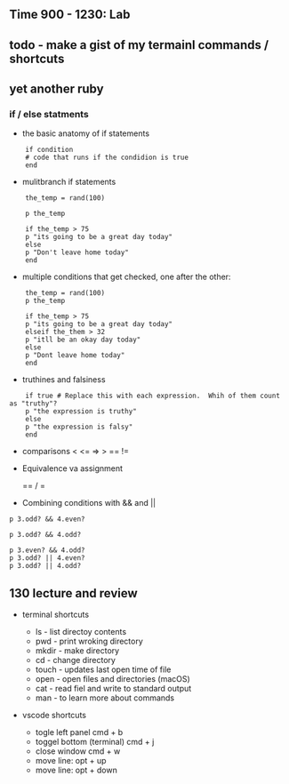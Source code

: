 ## Time 900 - 1230: Lab

## todo - make a gist of my termainl commands / shortcuts

## yet another ruby

###  if / else statments

- the basic anatomy of if statements

``` 
    if condition
    # code that runs if the condidion is true
    end
```

- mulitbranch if statements
```
    the_temp = rand(100)

    p the_temp

    if the_temp > 75
    p "its going to be a great day today"
    else
    p "Don't leave home today"
    end
```

- multiple conditions that get checked, one after the other:

```
    the_temp = rand(100)
    p the_temp

    if the_temp > 75
    p "its going to be a great day today"
    elseif the_them > 32
    p "itll be an okay day today"
    else
    p "Dont leave home today"
    end
```

- truthines and falsiness

```
    if true # Replace this with each expression.  Whih of them count as "truthy"?
    p "the expression is truthy"
    else
    p "the expression is falsy"
    end
```

- comparisons
    < <= => > == !=


- Equivalence va assignment

    == / = 

- Combining conditions with && and ||

``` 
p 3.odd? && 4.even?

p 3.odd? && 4.odd?

p 3.even? && 4.odd?
p 3.odd? || 4.even?
p 3.odd? || 4.odd?
```


## 130 lecture and review

 - terminal shortcuts
    - ls - list directoy contents
    - pwd - print wroking directory
    - mkdir - make directory
    - cd - change directory
    - touch - updates last open time of file 
    - open - open files and directories (macOS)
    - cat - read fiel and write to standard output
    - man - to learn more about commands


- vscode shortcuts
    - togle left panel cmd + b
    - toggel bottom (terminal) cmd + j
    - close window cmd + w
    - move line: opt + up
    - move line: opt + down

